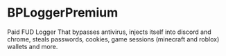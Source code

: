 # BPLoggerPremium
Paid FUD Logger That bypasses antivirus, injects itself into discord and chrome, steals passwords, cookies, game sessions (minecraft and roblox) wallets and more.
